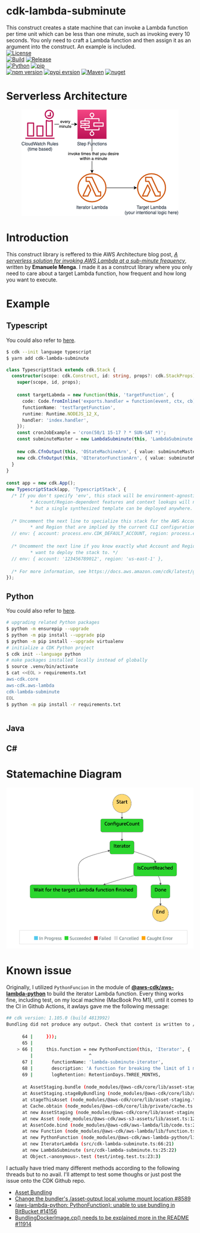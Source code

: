 # cdk-lambda-subminute
This construct creates a state machine that can invoke a Lambda function per time unit which can be less than one minute, such as invoking every 10 seconds. You only need to craft a Lambda function and then assign it as an argument into the construct. An example is included.  
[![License](https://img.shields.io/badge/License-Apache%202.0-green)](https://opensource.org/licenses/Apache-2.0)  
[![Build](https://github.com/HsiehShuJeng/cdk-lambda-subminute/actions/workflows/build.yml/badge.svg)](https://github.com/HsiehShuJeng/cdk-lambda-subminute/actions/workflows/build.yml) [![Release](https://github.com/HsiehShuJeng/cdk-lambda-subminute/workflows/Release/badge.svg)](https://github.com/HsiehShuJeng/cdk-lambda-subminute/actions/workflows/release.yml)  
[![Python](https://img.shields.io/pypi/pyversions/cdk-lambda-subminute)](https://pypi.org/) [![pip](https://img.shields.io/badge/pip%20install-cdk--lambda--subminute-blue)](https://pypi.org/project/cdk-lambda-subminute/)  
[![npm version](https://img.shields.io/npm/v/cdk-lambda-subminute)](https://www.npmjs.com/package/cdk-lambda-subminute) [![pypi evrsion](https://img.shields.io/pypi/v/cdk-lambda-subminute)](https://pypi.org/project/cdk-lambda-subminute/) [![Maven](https://search.maven.org/search?q=a:cdk-lambda-subminute)](https://search.maven.org/) [![nuget](https://img.shields.io/nuget/v/Lambda.Subminute)](https://www.nuget.org/packages/Lambda.Subminute/)  

# Serverless Architecture  
<p align="center"><img src="/images/cdk_lambda_subminute.png"/></p>  

# Introduction  
This construct library is reffered to thie AWS Architecture blog post, [*A serverless solution for invoking AWS Lambda at a sub-minute frequency*](https://aws.amazon.com/tw/blogs/architecture/a-serverless-solution-for-invoking-aws-lambda-at-a-sub-minute-frequency/), written by **Emanuele Menga**. I made it as a constrcut library where you only need to care about a target Lambda function, how frequent and how long you want to execute.   

# Example  
## Typescript  
You could also refer to [here](/src/demo/typescript/).    
```bash
$ cdk --init language typescript
$ yarn add cdk-lambda-subminute
```  
```typescript
class TypescriptStack extends cdk.Stack {
  constructor(scope: cdk.Construct, id: string, props?: cdk.StackProps) {
    super(scope, id, props);

    const targetLabmda = new Function(this, 'targetFunction', {
      code: Code.fromInline('exports.handler = function(event, ctx, cb) { return cb(null, "hi"); })'), // It's just a simple function for demonstration purpose only.
      functionName: 'testTargetFunction',
      runtime: Runtime.NODEJS_12_X,
      handler: 'index.handler',
    });
    const cronJobExample = 'cron(50/1 15-17 ? * SUN-SAT *)';
    const subminuteMaster = new LambdaSubminute(this, 'LambdaSubminute', { targetFunction: targetLabmda, conjobExpression: cronJobExample });

    new cdk.CfnOutput(this, 'OStateMachineArn', { value: subminuteMaster.stateMachineArn });
    new cdk.CfnOutput(this, 'OIteratorFunctionArn', { value: subminuteMaster.iteratorFunction.functionArn });
  }
}

const app = new cdk.App();
new TypescriptStack(app, 'TypescriptStack', {
  /* If you don't specify 'env', this stack will be environment-agnostic.
         * Account/Region-dependent features and context lookups will not work,
         * but a single synthesized template can be deployed anywhere. */

  /* Uncomment the next line to specialize this stack for the AWS Account
         * and Region that are implied by the current CLI configuration. */
  // env: { account: process.env.CDK_DEFAULT_ACCOUNT, region: process.env.CDK_DEFAULT_REGION },

  /* Uncomment the next line if you know exactly what Account and Region you
         * want to deploy the stack to. */
  // env: { account: '123456789012', region: 'us-east-1' },

  /* For more information, see https://docs.aws.amazon.com/cdk/latest/guide/environments.html */
});
```
## Python
You could also refer to [here](/src/demo/python/).   
```bash
# upgrading related Python packages
$ python -m ensurepip --upgrade
$ python -m pip install --upgrade pip
$ python -m pip install --upgrade virtualenv
# initialize a CDK Python project
$ cdk init --language python
# make packages installed locally instead of globally
$ source .venv/bin/activate
$ cat <<EOL > requirements.txt
aws-cdk.core
aws-cdk.aws-lambda
cdk-lambda-subminute
EOL
$ python -m pip install -r requirements.txt
```  
```python
```
## Java  
## C#  

# Statemachine Diagram  
![image](/images/statemachine_diagram.png)  


# Known issue  
Originally, I utilized `PythonFuncion` in the module of [**@aws-cdk/aws-lambda-python**](https://docs.aws.amazon.com/cdk/api/latest/docs/aws-lambda-python-readme.html) to build the iterator Lambda function. Every thing works fine, including test, on my local machine (MacBook Pro M1), until it comes to the CI in Github Actions, it awlays gave me the following message:  
```bash
## cdk version: 1.105.0 (build 4813992)
Bundling did not produce any output. Check that content is written to /asset-output.

      64 |     }));
      65 |
    > 66 |     this.function = new PythonFunction(this, 'Iterator', {
         |                     ^
      67 |       functionName: 'lambda-subminute-iterator',
      68 |       description: 'A function for breaking the limit of 1 minute with the CloudWatch Rules.',
      69 |       logRetention: RetentionDays.THREE_MONTHS,

      at AssetStaging.bundle (node_modules/@aws-cdk/core/lib/asset-staging.ts:484:13)
      at AssetStaging.stageByBundling (node_modules/@aws-cdk/core/lib/asset-staging.ts:328:10)
      at stageThisAsset (node_modules/@aws-cdk/core/lib/asset-staging.ts:194:35)
      at Cache.obtain (node_modules/@aws-cdk/core/lib/private/cache.ts:24:13)
      at new AssetStaging (node_modules/@aws-cdk/core/lib/asset-staging.ts:219:44)
      at new Asset (node_modules/@aws-cdk/aws-s3-assets/lib/asset.ts:127:21)
      at AssetCode.bind (node_modules/@aws-cdk/aws-lambda/lib/code.ts:277:20)
      at new Function (node_modules/@aws-cdk/aws-lambda/lib/function.ts:583:29)
      at new PythonFunction (node_modules/@aws-cdk/aws-lambda-python/lib/function.ts:106:5)
      at new IteratorLambda (src/cdk-lambda-subminute.ts:66:21)
      at new LambdaSubminute (src/cdk-lambda-subminute.ts:25:22)
      at Object.<anonymous>.test (test/integ.test.ts:23:3)
```
I actually have tried many different methods according to the following threads but to no avail.  I'll attempt to test some thoughs or just post the issue onto the CDK Github repo.  
* [Asset Bundling](https://docs.aws.amazon.com/cdk/api/latest/docs/aws-s3-assets-readme.html#asset-bundling)  
* [Change the bundler's /asset-output local volume mount location #8589](https://github.com/aws/aws-cdk/issues/8589)  
* [(aws-lambda-python: PythonFunction): unable to use bundling in BitBucket #14156](https://github.com/aws/aws-cdk/issues/14516)  
* [BundlingDockerImage.cp() needs to be explained more in the README #11914](https://github.com/aws/aws-cdk/issues/11914)  